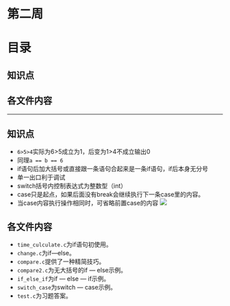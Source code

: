# 第二周
# 目录
## 知识点
## 各文件内容
- - - -
## 知识点
* `6>5>4`实际为6>5成立为1，后变为1>4不成立输出0
* 同理`a == b == 6`
* if语句后加大括号或直接跟一条语句合起来是一条if语句，if后本身无分号
* 单一出口利于调试
* switch括号内控制表达式为整数型（int）
* case只是起点，如果后面没有break会继续执行下一条case里的内容。
* 当case内容执行操作相同时，可省略前置case的内容
![](&&&SFLOCALFILEPATH&&&%E5%B1%8F%E5%B9%95%E5%BF%AB%E7%85%A7%202019-08-19%20%E4%B8%8A%E5%8D%8811.52.34.png)
## 各文件内容
* `time_culculate.c`为if语句初使用。
* `change.c`为if—else。
* `compare.c`提供了一种精简技巧。
* `compare2.c`为无大括号的if — else示例。
* `if_else_if`为if — else — if示例。
* `switch_case`为switch — case示例。
*  `test.c`为习题答案。